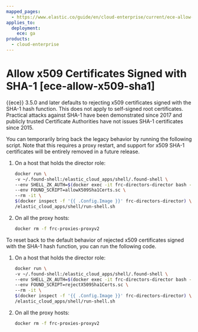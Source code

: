 ```yaml
---
mapped_pages:
  - https://www.elastic.co/guide/en/cloud-enterprise/current/ece-allow-x509-sha1.html
applies_to:
  deployment:
    ece: ga
products:
  - cloud-enterprise
---
```


# Allow x509 Certificates Signed with SHA-1 [ece-allow-x509-sha1]

{{ece}} 3.5.0 and later defaults to rejecting x509 certificates signed with the SHA-1 hash function. This does not apply to self-signed root certificates. Practical attacks against SHA-1 have been demonstrated since 2017 and publicly trusted Certificate Authorities have not issues SHA-1 certificates since 2015.

You can temporarily bring back the legacy behavior by running the following script. Note that this requires a proxy restart, and support for x509 SHA-1 certificates will be entirely removed in a future release.

1. On a host that holds the director role:

    ```sh
    docker run \
    -v ~/.found-shell:/elastic_cloud_apps/shell/.found-shell \
    --env SHELL_ZK_AUTH=$(docker exec -it frc-directors-director bash -c 'echo -n $FOUND_ZK_READWRITE') $(docker inspect -f '{{ range .HostConfig.ExtraHosts }} --add-host {{.}} {{ end }}' frc-directors-director)  \
    --env FOUND_SCRIPT=allowX509Sha1Certs.sc \
    --rm -it \
    $(docker inspect -f '{{ .Config.Image }}' frc-directors-director) \
    /elastic_cloud_apps/shell/run-shell.sh
    ```

2. On all the proxy hosts:

    ```sh
    docker rm -f frc-proxies-proxyv2
    ```


To reset back to the default behavior of rejected x509 certificates signed with the SHA-1 hash function, you can run the following code.

1. On a host that holds the director role:

    ```sh
    docker run \
    -v ~/.found-shell:/elastic_cloud_apps/shell/.found-shell \
    --env SHELL_ZK_AUTH=$(docker exec -it frc-directors-director bash -c 'echo -n $FOUND_ZK_READWRITE') $(docker inspect -f '{{ range .HostConfig.ExtraHosts }} --add-host {{.}} {{ end }}' frc-directors-director)  \
    --env FOUND_SCRIPT=rejectX509Sha1Certs.sc \
    --rm -it \
    $(docker inspect -f '{{ .Config.Image }}' frc-directors-director) \
    /elastic_cloud_apps/shell/run-shell.sh
    ```

2. On all the proxy hosts:

    ```sh
    docker rm -f frc-proxies-proxyv2
    ```


